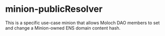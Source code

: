 # minion-publicResolver
This is a specific use-case minion that allows Moloch DAO members to set and change a Minion-owned ENS domain content hash.
